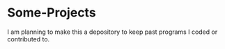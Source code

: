 # Some-Projects
I am planning to make this a depository to keep past programs I coded or contributed to.

